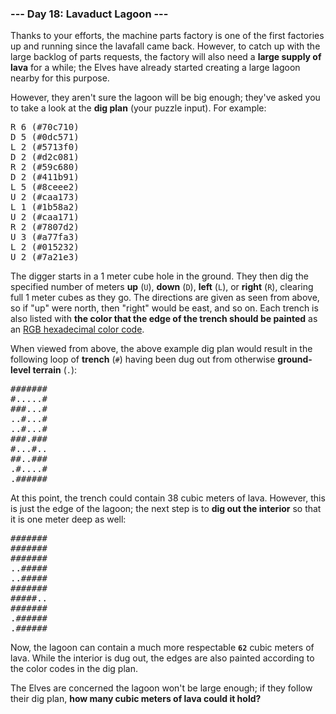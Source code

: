 ### --- Day 18: Lavaduct Lagoon ---

Thanks to your efforts, the machine parts factory is one of the first
factories up and running since the lavafall came back. However, to catch up
with the large backlog of parts requests, the factory will also need a
**large supply of lava** for a while; the Elves have already started creating a
large lagoon nearby for this purpose.

However, they aren't sure the lagoon will be big enough; they've asked you
to take a look at the **dig plan** (your puzzle input). For example:

<pre>
R 6 (#70c710)
D 5 (#0dc571)
L 2 (#5713f0)
D 2 (#d2c081)
R 2 (#59c680)
D 2 (#411b91)
L 5 (#8ceee2)
U 2 (#caa173)
L 1 (#1b58a2)
U 2 (#caa171)
R 2 (#7807d2)
U 3 (#a77fa3)
L 2 (#015232)
U 2 (#7a21e3)
</pre>

The digger starts in a 1 meter cube hole in the ground. They then dig the
specified number of meters **up** (`U`), **down** (`D`), **left** (`L`), or **right** (`R`),
clearing full 1 meter cubes as they go. The directions are given as seen
from above, so if "up" were north, then "right" would be east, and so on.
Each trench is also listed with **the color that the edge of the trench
should be painted** as an [RGB hexadecimal color code](https://en.wikipedia.org/wiki/RGB_color_model#Numeric_representations).

When viewed from above, the above example dig plan would result in the
following loop of **trench** (`#`) having been dug out from otherwise **ground-
level terrain** (`.`):

<pre>
#######
#.....#
###...#
..#...#
..#...#
###.###
#...#..
##..###
.#....#
.######
</pre>

At this point, the trench could contain 38 cubic meters of lava. However,
this is just the edge of the lagoon; the next step is to **dig out the
interior** so that it is one meter deep as well:

<pre>
#######
#######
#######
..#####
..#####
#######
#####..
#######
.######
.######
</pre>

Now, the lagoon can contain a much more respectable **`62`** cubic meters of
lava. While the interior is dug out, the edges are also painted according
to the color codes in the dig plan.

The Elves are concerned the lagoon won't be large enough; if they follow
their dig plan, **how many cubic meters of lava could it hold?**
